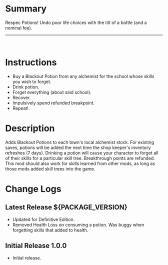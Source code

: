 # Summary
Respec Potions! Undo poor life choices with the tilt of a bottle (and a nominal fee). 
&nbsp;
- - - -
&nbsp;

# Instructions
- Buy a Blackout Potion from any alchemist for the school whose skills you wish to forget.
- Drink potion.
- Forget everything (about said school).
- Recover.
- Impulsively spend refunded breakpoint.
- Repeat!

# Description
Adds Blackout Potions to each town's local alchemist stock. For existing saves, potions will be added the next time the shop keeper's inventory refreshes (7 days). Drinking a potion will cause your character to forget all of their skills for a particular skill tree. Breakthrough points are refunded. This mod should also work for skills learned from other mods, as long as those mods added skill trees into the game.

# Change Logs

## Latest Release ${PACKAGE_VERSION}
- Updated for Definitive Edition.
- Removed Health Loss on consuming a potion. Was buggy when forgetting skills that added to health.

## Initial Release 1.0.0
- Initial release.
